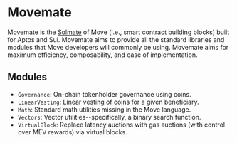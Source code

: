 # Movemate

Movemate is the [Solmate](https://github.com/transmissions11/solmate) of Move (i.e., smart contract building blocks) built for Aptos and Sui. Movemate aims to provide all the standard libraries and modules that Move developers will commonly be using. Movemate aims for maximum efficiency, composability, and ease of implementation.

## Modules

* `Governance`: On-chain tokenholder governance using coins.
* `LinearVesting`: Linear vesting of coins for a given beneficiary.
* `Math`: Standard math utilities missing in the Move language.
* `Vectors`: Vector utilities--specifically, a binary search function.
* `VirtualBlock`: Replace latency auctions with gas auctions (with control over MEV rewards) via virtual blocks.
